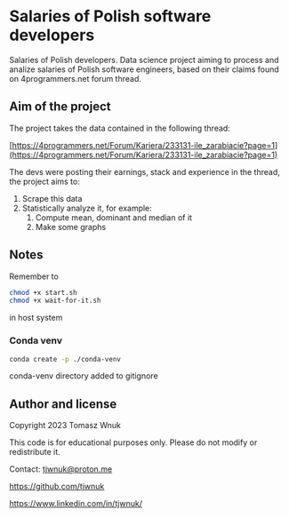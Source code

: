 # Salaries of Polish software developers
Salaries of Polish developers. Data science project aiming to process and analize salaries of Polish software engineers, based on their claims found on 4programmers.net forum thread.

## Aim of the project
The project takes the data contained in the following thread:

[https://4programmers.net/Forum/Kariera/233131-ile_zarabiacie?page=1](https://4programmers.net/Forum/Kariera/233131-ile_zarabiacie?page=1)

The devs were posting their earnings, stack and experience in the thread, the project aims to:
1. Scrape this data
2. Statistically analyze it, for example:
    1. Compute mean, dominant and median of it
    2. Make some graphs

## Notes

Remember to
```bash
chmod +x start.sh
chmod +x wait-for-it.sh
```
in host system

### Conda venv
```bash
conda create -p ./conda-venv
```
conda-venv directory added to gitignore

## Author and license

Copyright 2023 Tomasz Wnuk

This code is for educational purposes only. Please do not modify or redistribute it.

Contact: tjwnuk@proton.me

https://github.com/tjwnuk

https://www.linkedin.com/in/tjwnuk/